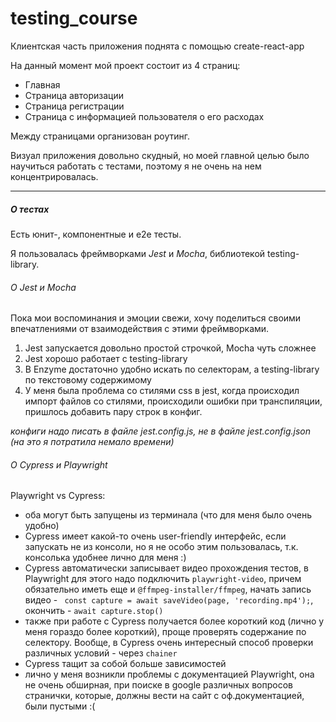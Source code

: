 # testing_course

Клиентская часть приложения поднята с помощью create-react-app

На данный момент мой проект состоит из 4 страниц:
* Главная
* Страница авторизации
* Страница регистрации
* Страница с информацией пользователя о его расходах

Между страницами организован роутинг.

Визуал приложения довольно скудный, но моей главной целью было научиться работать с тестами, 
поэтому я не очень на нем концентрировалась.


___

##### О тестах

Есть юнит-, компонентные и e2e тесты.

Я пользовалась фреймворками _Jest_ и _Mocha_, библиотекой testing-library.

###### О Jest и Mocha
Пока мои воспоминания и эмоции свежи, хочу поделиться своими впечатлениями от взаимодействия с этими фреймворками.

1. Jest запускается довольно простой строчкой, Mocha чуть сложнее
2. Jest хорошо работает с testing-library
3. В Enzyme достаточно удобно искать по селекторам, а testing-library по текстовому содержимому
4. У меня была проблема со стилями css в jest, когда происходил импорт файлов со стилями, происходили ошибки при транспиляции, 
пришлось добавить пару строк в конфиг.

*конфиги надо писать в файле jest.config.js, не в файле jest.config.json (на это я потратила немало времени)*

###### O Cypress и Playwright
Playwright vs Cypress:
* оба могут быть запущены из терминала (что для меня было очень удобно)
* Cypress имеет какой-то очень user-friendly интерфейс, если запускать не из консоли,
но я не особо этим пользовалась, т.к. консолька удобнее лично для меня :)
* Cypress автоматически записывает видео прохождения тестов, в Playwright для этого 
надо подключить `playwright-video`, причем обязательно иметь еще и `@ffmpeg-installer/ffmpeg`,
начать запись видео - ` const capture = await saveVideo(page, 'recording.mp4');`,
окончить - `await capture.stop()`
* также при работе с Cypress получается более короткий код (лично у меня гораздо более короткий),
проще проверять содержание по селектору. Вообще, в Cypress очень интересный способ
проверки различных условий - через `chainer`
* Cypress тащит за собой больше зависимостей
* лично у меня возникли проблемы с документацией Playwright,
она не очень обширная, при поиске в google различных вопросов странички,
 которые, должны вести на сайт с оф.документацией, были пустыми :(
 
